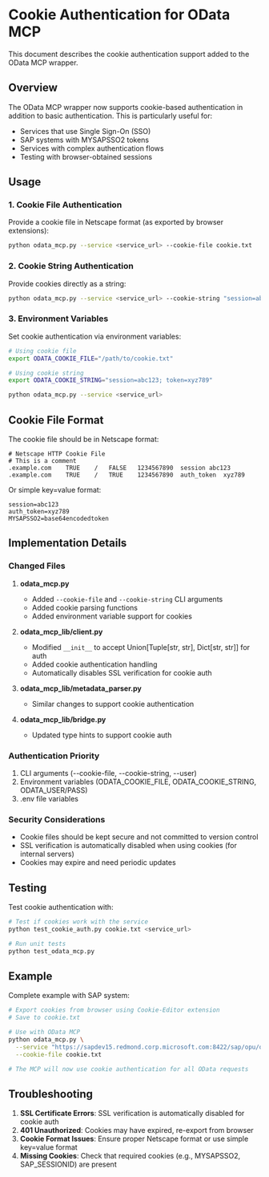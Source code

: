# Cookie Authentication for OData MCP

This document describes the cookie authentication support added to the OData MCP wrapper.

## Overview

The OData MCP wrapper now supports cookie-based authentication in addition to basic authentication. This is particularly useful for:

- Services that use Single Sign-On (SSO)
- SAP systems with MYSAPSSO2 tokens
- Services with complex authentication flows
- Testing with browser-obtained sessions

## Usage

### 1. Cookie File Authentication

Provide a cookie file in Netscape format (as exported by browser extensions):

```bash
python odata_mcp.py --service <service_url> --cookie-file cookie.txt
```

### 2. Cookie String Authentication

Provide cookies directly as a string:

```bash
python odata_mcp.py --service <service_url> --cookie-string "session=abc123; token=xyz789"
```

### 3. Environment Variables

Set cookie authentication via environment variables:

```bash
# Using cookie file
export ODATA_COOKIE_FILE="/path/to/cookie.txt"

# Using cookie string
export ODATA_COOKIE_STRING="session=abc123; token=xyz789"

python odata_mcp.py --service <service_url>
```

## Cookie File Format

The cookie file should be in Netscape format:

```
# Netscape HTTP Cookie File
# This is a comment
.example.com	TRUE	/	FALSE	1234567890	session	abc123
.example.com	TRUE	/	TRUE	1234567890	auth_token	xyz789
```

Or simple key=value format:

```
session=abc123
auth_token=xyz789
MYSAPSSO2=base64encodedtoken
```

## Implementation Details

### Changed Files

1. **odata_mcp.py**
   - Added `--cookie-file` and `--cookie-string` CLI arguments
   - Added cookie parsing functions
   - Added environment variable support for cookies

2. **odata_mcp_lib/client.py**
   - Modified `__init__` to accept Union[Tuple[str, str], Dict[str, str]] for auth
   - Added cookie authentication handling
   - Automatically disables SSL verification for cookie auth

3. **odata_mcp_lib/metadata_parser.py**
   - Similar changes to support cookie authentication

4. **odata_mcp_lib/bridge.py**
   - Updated type hints to support cookie auth

### Authentication Priority

1. CLI arguments (--cookie-file, --cookie-string, --user)
2. Environment variables (ODATA_COOKIE_FILE, ODATA_COOKIE_STRING, ODATA_USER/PASS)
3. .env file variables

### Security Considerations

- Cookie files should be kept secure and not committed to version control
- SSL verification is automatically disabled when using cookies (for internal servers)
- Cookies may expire and need periodic updates

## Testing

Test cookie authentication with:

```bash
# Test if cookies work with the service
python test_cookie_auth.py cookie.txt <service_url>

# Run unit tests
python test_odata_mcp.py
```

## Example

Complete example with SAP system:

```bash
# Export cookies from browser using Cookie-Editor extension
# Save to cookie.txt

# Use with OData MCP
python odata_mcp.py \
  --service "https://sapdev15.redmond.corp.microsoft.com:8422/sap/opu/odata/sap/ZSCR_105_RTS_OD_SRV/" \
  --cookie-file cookie.txt

# The MCP will now use cookie authentication for all OData requests
```

## Troubleshooting

1. **SSL Certificate Errors**: SSL verification is automatically disabled for cookie auth
2. **401 Unauthorized**: Cookies may have expired, re-export from browser
3. **Cookie Format Issues**: Ensure proper Netscape format or use simple key=value format
4. **Missing Cookies**: Check that required cookies (e.g., MYSAPSSO2, SAP_SESSIONID) are present